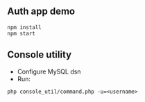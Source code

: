 Auth app demo
----
````
npm install
npm start
````
Console utility
----
- Configure MySQL dsn
- Run:
````
php console_util/command.php -u=<username>
````
